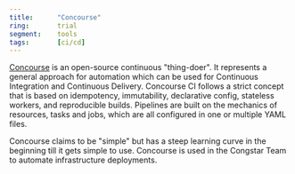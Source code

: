 ```yaml
---
title:      "Concourse"
ring:       trial
segment:    tools
tags:       [ci/cd]
---
```


[Concourse](https://concourse-ci.org/) is an open-source continuous "thing-doer".
It represents a general approach for automation which can be used for Continuous Integration and Continuous Delivery.
Concourse CI follows a strict concept that is based on idempotency, immutability, declarative config, stateless workers, and reproducible builds.
Pipelines are built on the mechanics of resources, tasks and jobs, which are all configured in one or multiple YAML files.

Concourse claims to be "simple" but has a steep learning curve in the beginning till it gets simple to use.
Concourse is used in the Congstar Team to automate infrastructure deployments.
